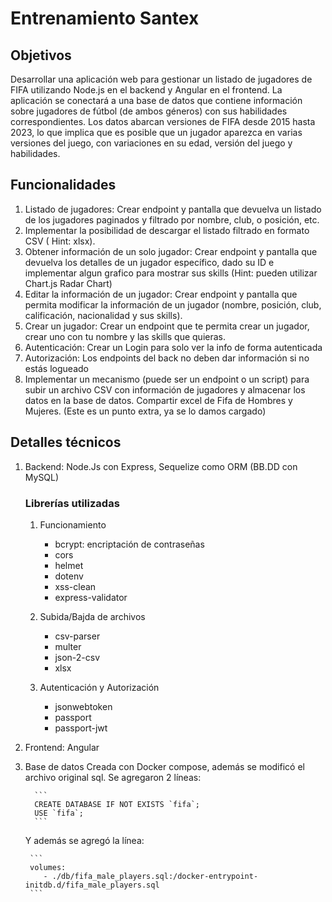 # Entrenamiento Santex

## Objetivos

Desarrollar una aplicación web para gestionar un listado de jugadores de FIFA utilizando Node.js en el backend y Angular en el frontend. La aplicación se conectará a una base de datos que contiene información sobre jugadores de fútbol (de ambos géneros) con sus habilidades correspondientes. Los datos abarcan versiones de FIFA desde 2015 hasta 2023, lo que implica que es posible que un jugador aparezca en varias versiones del juego, con variaciones en su edad, versión del juego y habilidades.

## Funcionalidades

1. Listado de jugadores:
   Crear endpoint y pantalla que devuelva un listado de los jugadores paginados y filtrado por nombre, club, o posición, etc.
2. Implementar la posibilidad de descargar el listado filtrado en formato CSV ( Hint: xlsx).
3. Obtener información de un solo jugador:
   Crear endpoint y pantalla que devuelva los detalles de un jugador específico, dado su ID e implementar algun grafico para mostrar sus skills (Hint: pueden utilizar Chart.js Radar Chart)
4. Editar la información de un jugador:
   Crear endpoint y pantalla que permita modificar la información de un jugador (nombre, posición, club, calificación, nacionalidad y sus skills).
5. Crear un jugador:
   Crear un endpoint que te permita crear un jugador, crear uno con tu nombre y las skills que quieras.
6. Autenticación:
   Crear un Login para solo ver la info de forma autenticada
7. Autorización: Los endpoints del back no deben dar información si no estás logueado
8. Implementar un mecanismo (puede ser un endpoint o un script) para subir un archivo CSV con información de jugadores y almacenar los datos en la base de datos. Compartir excel de Fifa de Hombres y Mujeres. (Este es un punto extra, ya se lo damos cargado)

## Detalles técnicos

1.  Backend: Node.Js con Express, Sequelize como ORM (BB.DD con MySQL)

    ### Librerías utilizadas

    1.  Funcionamiento

        - bcrypt: encriptación de contraseñas
        - cors
        - helmet
        - dotenv
        - xss-clean
        - express-validator

    2.  Subida/Bajda de archivos

        - csv-parser
        - multer
        - json-2-csv
        - xlsx

    3.  Autenticación y Autorización

        - jsonwebtoken
        - passport
        - passport-jwt

2.  Frontend: Angular

3.  Base de datos
    Creada con Docker compose, además se modificó el archivo original sql. Se agregaron 2 líneas:

          ```
          CREATE DATABASE IF NOT EXISTS `fifa`;
          USE `fifa`;
          ```

    Y además se agregó la línea:

         ```
         volumes:
            - ./db/fifa_male_players.sql:/docker-entrypoint-initdb.d/fifa_male_players.sql
         ```
